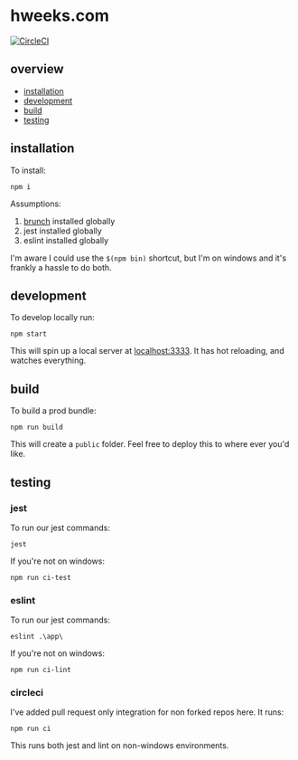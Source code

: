 # hweeks.com
[![CircleCI](https://circleci.com/gh/hweeks/hweeks/tree/master.svg?style=svg)](https://circleci.com/gh/hweeks/hweeks/tree/master)

## overview

  * [installation](#installation)
  * [development](#development)
  * [build](#build)
  * [testing](#testing)

## installation

To install:

    npm i

Assumptions:

  1. [brunch](http://brunch.io/docs/getting-started) installed globally
  1. jest installed globally
  1. eslint installed globally

I'm aware I could use the `$(npm bin)` shortcut, but I'm on windows and it's frankly a hassle to do both.

## development

To develop locally run:

    npm start

This will spin up a local server at [localhost:3333](http://localhost:3333/). It has hot reloading, and watches everything.

## build

To build a prod bundle:

    npm run build

This will create a `public` folder. Feel free to deploy this to where ever you'd like.

## testing

### jest

To run our jest commands:

    jest

If you're not on windows:

    npm run ci-test

### eslint

To run our jest commands:

    eslint .\app\

If you're not on windows:

    npm run ci-lint

### circleci

I've added pull request only integration for non forked repos here. It runs:

    npm run ci

This runs both jest and lint on non-windows environments.
